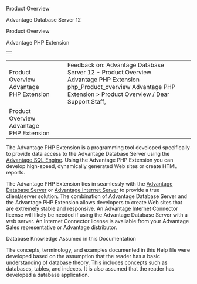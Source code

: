 Product Overview




Advantage Database Server 12  

Product Overview

Advantage PHP Extension

|  |
| --- |
|  |

|  |  |  |  |  |
| --- | --- | --- | --- | --- |
| Product Overview  Advantage PHP Extension |  |  | Feedback on: Advantage Database Server 12 - Product Overview Advantage PHP Extension php\_Product\_overview Advantage PHP Extension > Product Overview / Dear Support Staff, |  |
| Product Overview  Advantage PHP Extension |  |  |  |  |

The Advantage PHP Extension is a programming tool developed specifically to provide data access to the Advantage Database Server using the [Advantage SQL Engine](master_advantage_sql_engine.htm). Using the Advantage PHP Extension you can develop high-speed, dynamically generated Web sites or create HTML reports.

The Advantage PHP Extension ties in seamlessly with the [Advantage Database Server](master_advantage_database_server.htm) or [Advantage Internet Server](master_advantage_internet_server_overview.htm) to provide a true client/server solution. The combination of Advantage Database Server and the Advantage PHP Extension allows developers to create Web sites that are extremely stable and responsive. An Advantage Internet Connector license will likely be needed if using the Advantage Database Server with a web server. An Internet Connector license is available from your Advantage Sales representative or Advantage distributor.

Database Knowledge Assumed in this Documentation

The concepts, terminology, and examples documented in this Help file were developed based on the assumption that the reader has a basic understanding of database theory. This includes concepts such as databases, tables, and indexes. It is also assumed that the reader has developed a database application.
